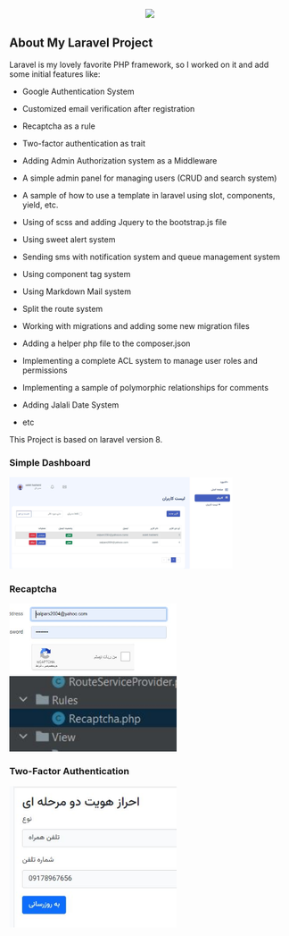 <p align="center"><a href="https://www.linkedin.com/in/saleh-hashemi/" target="_blank"><img src="http://behtateam.ir/profile.jpg" width="400"></a></p>



## About My Laravel Project

Laravel is my lovely favorite PHP framework, so I worked on it and add some initial features like:

- Google Authentication System
- Customized email verification after registration
- Recaptcha as a rule
- Two-factor authentication as trait
- Adding Admin Authorization system as a Middleware
- A simple admin panel for managing users (CRUD and search system)
- A sample of how to use a template in laravel using slot, components, yield, etc.
- Using of scss and adding Jquery to the bootstrap.js file
- Using sweet alert system
- Sending sms with notification system and queue management system
- Using component tag system
- Using Markdown Mail system
- Split the route system
- Working with migrations and adding some new migration files
- Adding a helper php file to the composer.json
- Implementing a complete ACL system to manage user roles and permissions 
- Implementing a sample of polymorphic relationships for comments
- Adding Jalali Date System

- etc

This Project is based on laravel version 8.

### Simple Dashboard
<img width="400" src="https://github.com/salehhashemi1992/laravel-shop/blob/master/readme-assets/dash.jpg?raw=true">

### Recaptcha 

<img width="300" src="https://github.com/salehhashemi1992/laravel-shop/blob/master/readme-assets/recaptcha.jpg?raw=true">
<img width="300" src="https://github.com/salehhashemi1992/laravel-shop/blob/master/readme-assets/recaptcha2.jpg?raw=true">

### Two-Factor Authentication
<img width="300" src="https://github.com/salehhashemi1992/laravel-shop/blob/master/readme-assets/twofact.jpg?raw=true">

